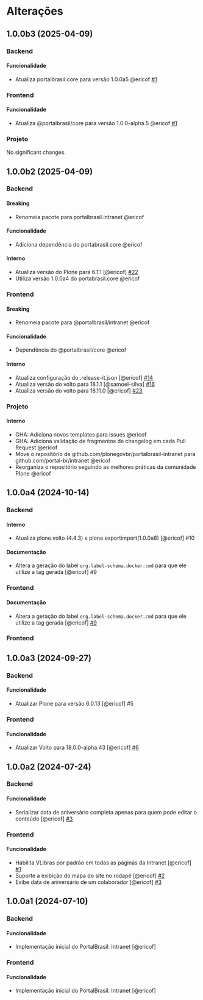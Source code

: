 # Alterações

<!-- towncrier release notes start -->
## 1.0.0b3 (2025-04-09)

### Backend


#### Funcionalidade

- Atualiza portalbrasil.core para versão 1.0.0a5 @ericof [#1](https://github.com/portal-br/intranet/issues/1)



### Frontend

#### Funcionalidade

- Atualiza @portalbrasil/core para versão 1.0.0-alpha.5 @ericof [#1](https://github.com/portal-br/intranet/issue/1)



### Projeto

No significant changes.




## 1.0.0b2 (2025-04-09)

### Backend


#### Breaking

- Renomeia pacote para portalbrasil.intranet @ericof 


#### Funcionalidade

- Adiciona dependência do portabrasil.core @ericof 


#### Interno

- Atualiza versão do Plone para 6.1.1 [@ericof] [#22](https://github.com/portal-br/intranet/issues/22)
- Utiliza versão 1.0.0a4 do portabrasil.core @ericof 



### Frontend

#### Breaking

- Renomeia pacote para @portalbrasil/intranet @ericof 

#### Funcionalidade

- Dependência do @portalbrasil/core @ericof 

#### Interno

- Atualiza configuração do .release-it.json [@ericof] [#14](https://github.com/portal-br/intranet/issue/14)
- Atualiza versão do volto para 18.1.1 [@samoel-silva] [#16](https://github.com/portal-br/intranet/issue/16)
- Atualiza versão do volto para 18.11.0 [@ericof] [#23](https://github.com/portal-br/intranet/issue/23)



### Projeto


#### Interno

- GHA: Adiciona novos templates para issues @ericof 
- GHA: Adiciona validação de fragmentos de changelog em cada Pull Request @ericof 
- Move o repositório de github.com/plonegovbr/portalbrasil-intranet para github.com/portal-br/intranet @ericof 
- Reorganiza o repositório seguindo as melhores práticas da comunidade Plone @ericof 




## 1.0.0a4 (2024-10-14)

### Backend

#### Interno

- Atualiza plone.volto (4.4.3) e plone.exportimport(1.0.0a8) [@ericof] #10


#### Documentação

- Altera a geração do label `org.label-schema.docker.cmd` para que ele utilize a tag gerada [@ericof] #9

### Frontend

#### Documentação

- Altera a geração do label `org.label-schema.docker.cmd` para que ele utilize a tag gerada [@ericof] [#9](https://github.com/portal-br/intranet/issue/9)


### Frontend

## 1.0.0a3 (2024-09-27)

### Backend

#### Funcionalidade

- Atualizar Plone para versão 6.0.13 [@ericof] #5

### Frontend
#### Funcionalidade

- Atualizar Volto para 18.0.0-alpha.43 [@ericof] [#6](https://github.com/portal-br/intranet/issue/6)

## 1.0.0a2 (2024-07-24)

### Backend

#### Funcionalidade

- Serializar data de aniversário completa apenas para quem pode editar o conteúdo [@ericof] [#3](https://github.com/portal-br/intranet/issues/3)

### Frontend

#### Funcionalidade

- Habilita VLibras por padrão em todas as páginas da Intranet [@ericof] [#1](https://github.com/portal-br/intranet/issue/1)
- Suporte a exibição do mapa do site no rodapé [@ericof] [#2](https://github.com/portal-br/intranet/issue/2)
- Exibe data de aniversário de um colaborador [@ericof] [#3](https://github.com/portal-br/intranet/issue/3)

## 1.0.0a1 (2024-07-10)

### Backend

#### Funcionalidade

- Implementação inicial do PortalBrasil: Intranet [@ericof]

### Frontend

#### Funcionalidade

- Implementação inicial do PortalBrasil: Intranet [@ericof]
